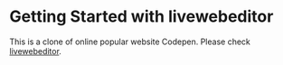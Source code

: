 # Getting Started with livewebeditor
This is a clone of online popular website Codepen. 
Please check [livewebeditor](https://hackanurag.github.io/livewebeditor).

 